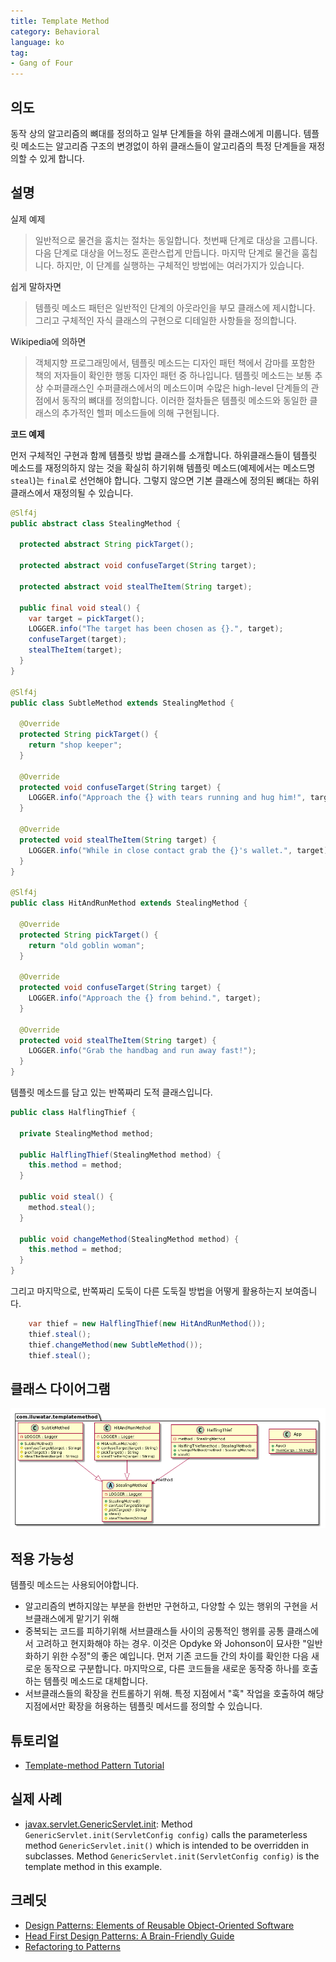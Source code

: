 ```yaml
---
title: Template Method
category: Behavioral
language: ko
tag:
- Gang of Four
---
```


## 의도

동작 상의 알고리즘의 뼈대를 정의하고 일부 단계들을 하위 클래스에게 미룹니다. 템플릿 메소드는 알고리즘 구조의 변경없이 하위 클래스들이 알고리즘의 특정 단계들을 재정의할 수 있게 합니다.

## 설명

실제 예제

> 일반적으로 물건을 훔치는 절차는 동일합니다. 첫번째 단계로 대상을 고릅니다. 다음 단계로 대상을 어느정도 혼란스럽게 만듭니다. 마지막 단계로 물건을 훔칩니다. 하지만, 이 단계를 실행하는 구체적인 방법에는 여러가지가 있습니다.

쉽게 말하자면

> 템플릿 메소드 패턴은 일반적인 단계의 아웃라인을 부모 클래스에 제시합니다. 그리고 구체적인 자식 클래스의 구현으로 디테일한 사항들을 정의합니다.

Wikipedia에 의하면

> 객체지향 프로그래밍에서, 템플릿 메소드는 디자인 패턴 책에서 감마를 포함한 책의 저자들이 확인한 행동 디자인 패턴 중 하나입니다. 템플릿 메소드는 보통 추상 수퍼클래스인 수퍼클래스에서의 메소드이며 수많은 high-level 단계들의 관점에서 동작의 뼈대를 정의합니다. 이러한 절차들은 템플릿 메소드와 동일한 클래스의 추가적인 헬퍼 메소드들에 의해 구현됩니다.

**코드 예제**

먼저 구체적인 구현과 함께 템플릿 방법 클래스를 소개합니다. 하위클래스들이 템플릿 메소드를 재정의하지 않는 것을 확실히 하기위해 템플릿 메소드(예제에서는 메소드명`steal`)는 `final`로 선언해야 합니다. 그렇지 않으면 기본 클래스에 정의된 뼈대는 하위 클래스에서 재정의될 수 있습니다.


```java
@Slf4j
public abstract class StealingMethod {

  protected abstract String pickTarget();

  protected abstract void confuseTarget(String target);

  protected abstract void stealTheItem(String target);

  public final void steal() {
    var target = pickTarget();
    LOGGER.info("The target has been chosen as {}.", target);
    confuseTarget(target);
    stealTheItem(target);
  }
}

@Slf4j
public class SubtleMethod extends StealingMethod {

  @Override
  protected String pickTarget() {
    return "shop keeper";
  }

  @Override
  protected void confuseTarget(String target) {
    LOGGER.info("Approach the {} with tears running and hug him!", target);
  }

  @Override
  protected void stealTheItem(String target) {
    LOGGER.info("While in close contact grab the {}'s wallet.", target);
  }
}

@Slf4j
public class HitAndRunMethod extends StealingMethod {

  @Override
  protected String pickTarget() {
    return "old goblin woman";
  }

  @Override
  protected void confuseTarget(String target) {
    LOGGER.info("Approach the {} from behind.", target);
  }

  @Override
  protected void stealTheItem(String target) {
    LOGGER.info("Grab the handbag and run away fast!");
  }
}
```

템플릿 메소드를 담고 있는 반쪽짜리 도적 클래스입니다.

```java
public class HalflingThief {

  private StealingMethod method;

  public HalflingThief(StealingMethod method) {
    this.method = method;
  }

  public void steal() {
    method.steal();
  }

  public void changeMethod(StealingMethod method) {
    this.method = method;
  }
}
```

그리고 마지막으로, 반쪽짜리 도둑이 다른 도둑질 방법을 어떻게 활용하는지 보여줍니다.

```java
    var thief = new HalflingThief(new HitAndRunMethod());
    thief.steal();
    thief.changeMethod(new SubtleMethod());
    thief.steal();
```

## 클래스 다이어그램

![alt text](./etc/template_method_urm.png "Template Method")

## 적용 가능성

템플릿 메소드는 사용되어야합니다.

* 알고리즘의 변하지않는 부분을 한번만 구현하고, 다양할 수 있는 행위의 구현을 서브클래스에게 맡기기 위해
* 중복되는 코드를 피하기위해 서브클래스들 사이의 공통적인 행위를 공통 클래스에서 고려하고 현지화해야 하는 경우. 이것은 Opdyke 와 Johonson이 묘사한 "일반화하기 위한 수정"의 좋은 예입니다. 먼저 기존 코드들 간의 차이를 확인한 다음 새로운 동작으로 구분합니다. 마지막으로, 다른 코드들을  새로운 동작중 하나를 호출하는 템플릿 메소드로 대체합니다.
* 서브클래스들의 확장을 컨트롤하기 위해. 특정 지점에서 "훅" 작업을 호출하여 해당 지점에서만 확장을 허용하는 템플릿 메서드를 정의할 수 있습니다.

## 튜토리얼

* [Template-method Pattern Tutorial](https://www.journaldev.com/1763/template-method-design-pattern-in-java)

## 실제 사례

* [javax.servlet.GenericServlet.init](https://jakarta.ee/specifications/servlet/4.0/apidocs/javax/servlet/GenericServlet.html#init--):
  Method `GenericServlet.init(ServletConfig config)` calls the parameterless method `GenericServlet.init()` which is intended to be overridden in subclasses.
  Method `GenericServlet.init(ServletConfig config)` is the template method in this example.

## 크레딧

* [Design Patterns: Elements of Reusable Object-Oriented Software](https://www.amazon.com/gp/product/0201633612/ref=as_li_tl?ie=UTF8&camp=1789&creative=9325&creativeASIN=0201633612&linkCode=as2&tag=javadesignpat-20&linkId=675d49790ce11db99d90bde47f1aeb59)
* [Head First Design Patterns: A Brain-Friendly Guide](https://www.amazon.com/gp/product/0596007124/ref=as_li_tl?ie=UTF8&camp=1789&creative=9325&creativeASIN=0596007124&linkCode=as2&tag=javadesignpat-20&linkId=6b8b6eea86021af6c8e3cd3fc382cb5b)
* [Refactoring to Patterns](https://www.amazon.com/gp/product/0321213351/ref=as_li_tl?ie=UTF8&camp=1789&creative=9325&creativeASIN=0321213351&linkCode=as2&tag=javadesignpat-20&linkId=2a76fcb387234bc71b1c61150b3cc3a7)
